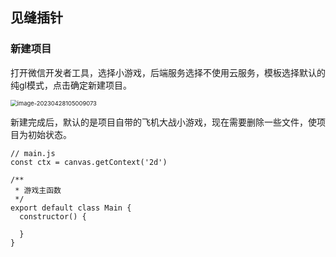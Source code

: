 ## 见缝插针

### 新建项目

打开微信开发者工具，选择小游戏，后端服务选择不使用云服务，模板选择默认的纯gl模式，点击确定新建项目。

<img src="C:/Users/Administrator/AppData/Roaming/Typora/typora-user-images/image-20230428105009073.png" alt="image-20230428105009073" style="zoom:67%;" />

新建完成后，默认的是项目自带的飞机大战小游戏，现在需要删除一些文件，使项目为初始状态。

```t
// main.js
const ctx = canvas.getContext('2d')

/**
 * 游戏主函数
 */
export default class Main {
  constructor() {

  }
}
```

